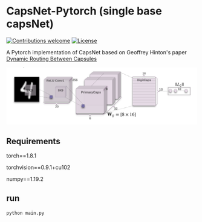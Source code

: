 # CapsNet-Pytorch (single base capsNet)

[![Contributions welcome](https://img.shields.io/badge/contributions-welcome-brightgreen.svg?style=plastic)](CONTRIBUTING.md)
[![License](https://img.shields.io/badge/license-Apache%202.0-blue.svg?style=plastic)](https://opensource.org/licenses/Apache-2.0)


A Pytorch implementation of CapsNet based on Geoffrey Hinton's paper [Dynamic Routing Between Capsules](https://arxiv.org/abs/1710.09829)

![capsVSneuron](imgs/basecapsuleNet.png)

## Requirements

torch==1.8.1

torchvision==0.9.1+cu102

numpy==1.19.2

## run
`python main.py`




